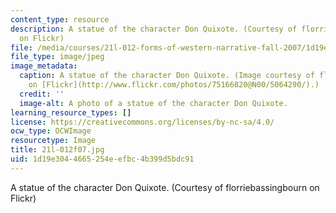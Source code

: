 ```yaml
---
content_type: resource
description: A statue of the character Don Quixote. (Courtesy of florriebassingbourn
  on Flickr)
file: /media/courses/21l-012-forms-of-western-narrative-fall-2007/1d19e3044665254eefbc4b399d5bdc91_21l-012f07.jpg
file_type: image/jpeg
image_metadata:
  caption: A statue of the character Don Quixote. (Image courtesy of florriebassingbourn
    on [Flickr](http://www.flickr.com/photos/75166820@N00/5064290/).)
  credit: ''
  image-alt: A photo of a statue of the character Don Quixote.
learning_resource_types: []
license: https://creativecommons.org/licenses/by-nc-sa/4.0/
ocw_type: OCWImage
resourcetype: Image
title: 21l-012f07.jpg
uid: 1d19e304-4665-254e-efbc-4b399d5bdc91
---
```

A statue of the character Don Quixote. (Courtesy of florriebassingbourn on Flickr)